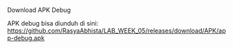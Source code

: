 Download APK Debug

APK debug bisa diunduh di sini: https://github.com/RasyaAbhista/LAB_WEEK_05/releases/download/APK/app-debug.apk  
